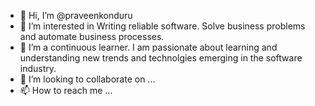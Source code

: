 - 👋 Hi, I’m @praveenkonduru
- 👀 I’m interested in Writing reliable software. Solve business problems and automate business processes.
- 🌱 I’m a continuous learner. I am passionate about learning and understanding new trends and technolgies emerging in the software industry.
- 💞️ I’m looking to collaborate on ...
- 📫 How to reach me ...

<!---
praveenkonduru/praveenkonduru is a ✨ special ✨ repository because its `README.md` (this file) appears on your GitHub profile.
You can click the Preview link to take a look at your changes.
--->

